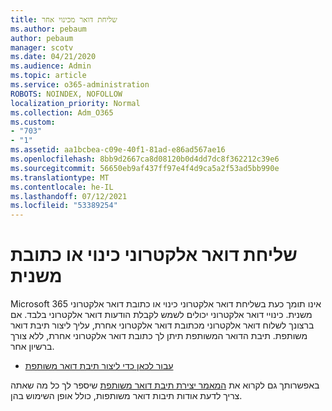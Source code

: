 ```yaml
---
title: שליחת דואר מכינוי אחר
ms.author: pebaum
author: pebaum
manager: scotv
ms.date: 04/21/2020
ms.audience: Admin
ms.topic: article
ms.service: o365-administration
ROBOTS: NOINDEX, NOFOLLOW
localization_priority: Normal
ms.collection: Adm_O365
ms.custom:
- "703"
- "1"
ms.assetid: aa1bcbea-c09e-40f1-81ad-e86ad567ae16
ms.openlocfilehash: 8bb9d2667ca8d08120b0d4dd7dc8f362212c39e6
ms.sourcegitcommit: 56650eb9af437ff97e4f4d9ca5a2f53ad5bb990e
ms.translationtype: MT
ms.contentlocale: he-IL
ms.lasthandoff: 07/12/2021
ms.locfileid: "53389254"
---
```

# <a name="send-email-from-an-alias-or-secondary-address"></a>שליחת דואר אלקטרוני כינוי או כתובת משנית

Microsoft 365 אינו תומך כעת בשליחת דואר אלקטרוני כינוי או כתובת דואר אלקטרוני משנית. כינויי דואר אלקטרוני יכולים לשמש לקבלת הודעות דואר אלקטרוני בלבד. אם ברצונך לשלוח דואר אלקטרוני מכתובת דואר אלקטרוני אחרת, עליך ליצור תיבת דואר משותפת. תיבת הדואר המשותפת תיתן לך כתובת דואר אלקטרוני אחרת, ללא צורך ברשיון אחר.
  
- [עבור לכאן כדי ליצור תיבת דואר משותפת](https://portal.office.com/AdminPortal/Home#/AssistedGuide/addemailoptions)

באפשרותך גם לקרוא את [המאמר יצירת תיבת דואר משותפת](/microsoft-365/admin/email/create-a-shared-mailbox) שיספר לך כל מה שאתה צריך לדעת אודות תיבות דואר משותפות, כולל אופן השימוש בהן.